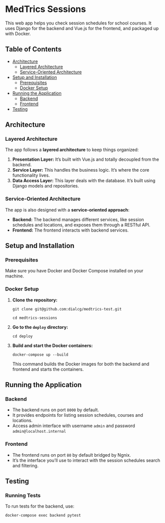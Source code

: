 # MedTrics Sessions

This web app helps you check session schedules for school courses. 
It uses Django for the backend and Vue.js for the frontend, and packaged up with Docker.

## Table of Contents

- [Architecture](#architecture)
  - [Layered Architecture](#layered-architecture)
  - [Service-Oriented Architecture](#service-oriented-architecture)
- [Setup and Installation](#setup-and-installation)
  - [Prerequisites](#prerequisites)
  - [Docker Setup](#docker-setup)
- [Running the Application](#running-the-application)
  - [Backend](#backend)
  - [Frontend](#frontend)
- [Testing](#testing)


## Architecture

### Layered Architecture

The app follows a **layered architecture** to keep things organized:

1. **Presentation Layer:** It’s built with Vue.js and totally decoupled from the backend.
2. **Service Layer:** This handles the business logic. It’s where the core functionality lives.
3. **Data Access Layer:** This layer deals with the database. It’s built using Django models and repositories.

### Service-Oriented Architecture

The app is also designed with a **service-oriented approach**:

- **Backend:** The backend manages different services, like session schedules and locations, and exposes them through a RESTful API.
- **Frontend:** The frontend interacts with backend services.

## Setup and Installation

### Prerequisites

Make sure you have Docker and Docker Compose installed on your machine.

### Docker Setup

1. **Clone the repository:**

   ``git clone git@github.com:dialcg/medtrics-test.git``

   ``cd medtrics-sessions``

2. **Go to the `deploy` directory:**

   `cd deploy`

3. **Build and start the Docker containers:**

   `docker-compose up --build`

   This command builds the Docker images for both the backend and frontend and starts the containers.

## Running the Application

### Backend

- The backend runs on port `8000` by default.
- It provides endpoints for listing session schedules, courses and locations.
- Access admin interface with username `admin` and password `admin@localhost.internal`

### Frontend

- The frontend runs on port `80` by default bridged by Ngnix.
- It’s the interface you’ll use to interact with the session schedules search and filtering.

## Testing

### Running Tests

To run tests for the backend, use:

`docker-compose exec backend pytest`

